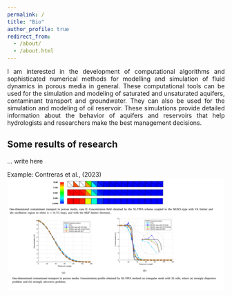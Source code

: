 ```yaml
---
permalink: /
title: "Bio"
author_profile: true
redirect_from: 
  - /about/
  - /about.html
---
```


<p style="text-align: justify;">
I am interested in the development of computational algorithms and sophisticated numerical methods for modelling and simulation of fluid dynamics in porous media in general. These computational tools can be used for the simulation and modeling of saturated and unsaturated aquifers, contaminant transport and groundwater. They can also be used for the simulation and modeling of oil reservoir. These simulations provide detailed information about the behavior of aquifers and reservoirs that help hydrologists and researchers make the best management decisions.
</p>


Some results of research 
------
... 
write here

Example: Contreras et al., (2023)
![Editing a markdown file for a talk](/images/image2.png)
